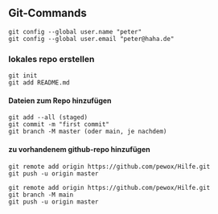 ## Git-Commands
```
git config --global user.name "peter"
git config --global user.email "peter@haha.de"
```
### lokales repo erstellen
```
git init
git add README.md
```
#### Dateien zum Repo hinzufügen
```
git add --all (staged)
git commit -m "first commit"
git branch -M master (oder main, je nachdem)
```
#### zu vorhandenem github-repo hinzufügen
```
git remote add origin https://github.com/pewox/Hilfe.git
git push -u origin master

git remote add origin https://github.com/pewox/Hilfe.git
git branch -M main
git push -u origin master
```
